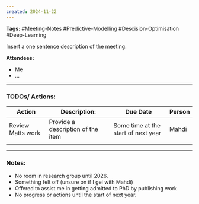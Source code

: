 ```yaml
---
created: 2024-11-22
---
```

**Tags:** #Meeting-Notes #Predictive-Modelling #Descision-Optimisation #Deep-Learning 

Insert a one sentence description of the meeting. 

**Attendees:**
- Me
- ...

---
### TODOs/ Actions:

| **Action**        | **Description:**                  | Due Date                            | Person |
| ----------------- | --------------------------------- | ----------------------------------- | ------ |
| Review Matts work | Provide a description of the item | Some time at the start of next year | Mahdi  |
|                   |                                   |                                     |        |


---
### Notes:
- No room in research group until 2026.
- Something felt off (unsure on if I gel with Mahdi)
- Offered to assist me in getting admitted to PhD by publishing work
- No progress or actions until the start of next year. 


